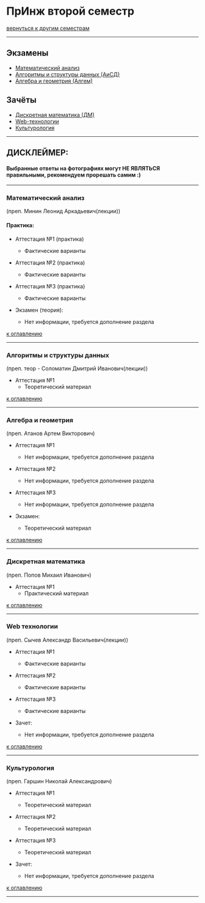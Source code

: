 # ПрИнж второй семестр
[вернуться к другим семестрам](preng.md)
***
## Экзамены
+ [Математический анализ](#Математический-анализ)
+ [Алгоритмы и структуры данных (АиСД)](#Алгоритмы-и-структуры-данных)
+ [Алгебра и геометрия (Алгем)](#Алгебра-и-геометрия)

## Зачёты
+ [Дискретная математика (ДМ)](#Дискретная-математика)
+ [Web-технологии](#Web-технологии)
+ [Культурология](#Культурология)
***

## ДИСКЛЕЙМЕР:
#### Выбранные ответы на фотографиях могут НЕ ЯВЛЯТЬСЯ правильными, рекомендуем прорешать самим :)
***


### Математический анализ
(преп. Минин Леонид Аркадьевич(лекции))
#### Практика:
+ Аттестация №1 (практика)
  + Фактические варианты


+ Аттестация №2 (практика)
  + Фактические варианты


+ Аттестация №3 (практика)
  + Фактические варианты


+ Экзамен (теория):
  + Нет информации, требуется дополнение раздела

[к оглавлению](#Экзамены)
***


### Алгоритмы и структуры данных
(преп. теор - Соломатин Дмитрий Иванович(лекции))
+ Аттестация №1
  + Теоретический материал

[к оглавлению](#Экзамены)
***


### Алгебра и геометрия
(преп. Атанов Артем Викторович)
+ Аттестация №1
  + Нет информации, требуется дополнение раздела


+ Аттестация №2
  + Нет информации, требуется дополнение раздела


+ Аттестация №3
  + Нет информации, требуется дополнение раздела


+ Экзамен:
  + Теоретический материал

[к оглавлению](#Экзамены)
***


### Дискретная математика
(преп. Попов Михаил Иванович)
+ Аттестация №1
  + Практический материал

[к оглавлению](#Экзамены)
***


### Web технологии
(преп. Сычев Александр Васильевич(лекции))
+ Аттестация №1
  + Фактические варианты


+ Аттестация №2
  + Фактические варианты


+ Аттестация №3
  + Фактические варианты


+ Зачет:
  + Нет информации, требуется дополнение раздела

[к оглавлению](#Экзамены)
***


### Культурология
(преп. Гаршин Николай Александрович)
+ Аттестация №1
  + Теоретический материал


+ Аттестация №2
  + Теоретический материал


+ Аттестация №3
  + Теоретический материал


+ Зачет:
  + Нет информации, требуется дополнение раздела

[к оглавлению](#Экзамены)
***